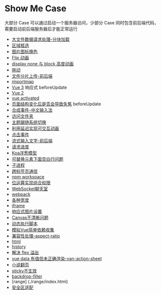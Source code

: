 # Show Me Case

大部分 Case 可以通过启动一个服务器访问，少部分 Case 同时包含前后端代码，需要启动前后端服务器后才能正常运行

- [大文件数据请求处理-分块加载](./big-fetch-text/index.html)
- [区域框选](./select-range/index.html)
- [图片图标换色](./img-color-change/index.html)
- [Flip 动画](./flip/index.html)
- [display none 与 block 高度动画](./height-animation/index.html)
- [拖动](./drag/index.html)
- [文件分片上传-前后端](./chunk-upload/front-end/index.html)
- [importmap](./importmap/index.html)
- [Vue 3](./vite-project/index.html)
响应式
beforeUpdate
- [Vue 2](./vue2-project/public/index.html)
- [vue activated](./vue-activated/index.html)
- [页面结构变化后是否会导致失焦](./blur-dom-change/index.html)
beforeUpdate
- [合成事件-中文输入法](./composition/index.html)
- [访问文件夹](./access-directory/index.html)
- [主题跟随系统切换](./perform-theme/index.html)
- [利用延迟实现可交互动画](./animation-delay/index.html)
- [点击事件](./click-event/index.html)
- [流式输入文字-前后端](./stream/frontend/index.html)
- [请求进度](./request-process/front-end/index.html)
- [Koa洋葱模型](./onion/index.mjs)
- [可替换元素下面空白行问题](./replace-element/index.html)
- [子进程](./child-process/spawn/spawn1.mjs)
- [跨标签页通信](./crose-tab-communication/localstorage/index.html)
- [npm workspace](./package-workspace/README.md)
- [位运算实现组合权限](./combination-permissions/index.html)
- [WebSocket聊天室](./web-socket/frontend/index.html)
- [webpack](./webpack/main.js)
- [各种宽度](./width/index.html)
- [iframe](./iframe-communication/grandparent.html)
- [响应式图片设置](./img-size/index.html)
- [Canvas不清晰问题](./canvas-clear/index.html)
- [动态执行脚本](./execString/index.html)
- [模拟Vue简单依赖收集](./vue-dep/index.html)
- [兼容性处理-aspect-ratio](./polify/aspect-ratio/index.html)
- [html](./html/index.html)
- [history](./history/index.html)
- [解决 flex 溢出](./flex-text-overflow/index.html)
- [vue data 有值但未正确渲染-van-action-sheet](./vue-data-not-render/index.html)
- [小说翻页](./page/index.html)
- [sticky不生效](./sticky-not-work/index.html)
- [backdrop-filter](./backdrop-filter/index.html)
- [range] (./range/index.html)
- [安全区适配](./safe-area/index.html)
